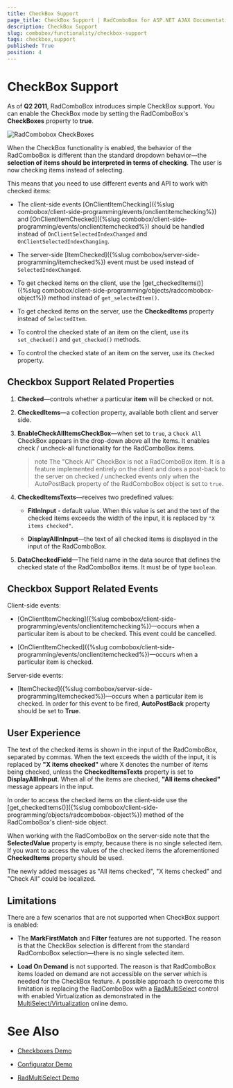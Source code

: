 ```yaml
---
title: CheckBox Support
page_title: CheckBox Support | RadComboBox for ASP.NET AJAX Documentation
description: CheckBox Support
slug: combobox/functionality/checkbox-support
tags: checkbox,support
published: True
position: 4
---
```


# CheckBox Support

As of **Q2 2011**, RadComboBox introduces simple CheckBox support. You can enable the CheckBox mode by setting the RadComboBox's **CheckBoxes** property to **true**.

![RadCombobox CheckBoxes](images/combobox_checkboxes.png)


When the CheckBox functionality is enabled, the behavior of the RadComboBox is different than the standard dropdown behavior—the **selection of items should be interpreted in terms of checking**. The user is now checking items instead of selecting.

This means that you need to use different events and API to work with checked items:

* The client-side events [OnClientItemChecking]({%slug combobox/client-side-programming/events/onclientitemchecking%}) and [OnClientItemChecked]({%slug combobox/client-side-programming/events/onclientitemchecked%}) should be handled instead of `OnClientSelectedIndexChanged` and `OnClientSelectedIndexChanging`. 

* The server-side [ItemChecked]({%slug combobox/server-side-programming/itemchecked%}) event must be used instead of `SelectedIndexChanged`.

* To get checked items on the client, use the  [get_checkedItems()]({%slug combobox/client-side-programming/objects/radcombobox-object%}) method instead of `get_selectedItem()`.

* To get checked items on the server, use the **CheckedItems** property instead of `SelectedItem`.

* To control the checked state of an item on the client, use its `set_checked()` and `get_checked()` methods.

* To control the checked state of an item on the server, use its `Checked` property.



## Checkbox Support Related Properties

1. **Checked**—controls whether a particular **item** will be checked or not.

2. **CheckedItems**—a collection property, available both client and server side.

3. **EnableCheckAllItemsCheckBox**—when set to `true`, a `Check All` CheckBox appears in the drop-down above all the items. It enables check / uncheck-all functionality for the RadComboBox items.

	>note The "Check All" CheckBox is not a RadComboBox item. It is a feature implemented entirely on the client and does a post-back to the server on checked / unchecked events only when the AutoPostBack property of the RadComboBox object is set to `true`.


4. **CheckedItemsTexts**—receives two predefined values:

	* **FitInInput** - default value. When this value is set and the text of the checked items exceeds the width of the input, it is replaced by `"X items checked"`.

	* **DisplayAllInInput**—the text of all checked items is displayed in the input of the RadComboBox.

5. **DataCheckedField**—The field name in the data source that defines the checked state of the RadComboBox items. It must be of type `boolean`.

## Checkbox Support Related Events

Client-side events:

* [OnClientItemChecking]({%slug combobox/client-side-programming/events/onclientitemchecking%})—occurs when a particular item is about to be checked. This event could be cancelled.

* [OnClientItemChecked]({%slug combobox/client-side-programming/events/onclientitemchecked%})—occurs when a particular item is checked.

Server-side events:

* [ItemChecked]({%slug combobox/server-side-programming/itemchecked%})—occurs when a particular item is checked. In order for this event to be fired, **AutoPostBack** property should be set to **True**.

## User Experience

The text of the checked items is shown in the input of the RadComboBox, separated by commas. When the text exceeds the width of the input, it is replaced by **"X items checked"** where X denotes the number of items being checked, unless the **CheckedItemsTexts** property is set to **DisplayAllInInput**. When all of the items are checked, **"All items checked"** message appears in the input.

In order to access the checked items on the client-side use the [get_checkedItems()]({%slug combobox/client-side-programming/objects/radcombobox-object%}) method of the RadComboBox's client-side object.

When working with the RadComboBox on the server-side note that the **SelectedValue** property is empty, because there is no single selected item. If you want to access the values of the checked items the aforementioned **CheckedItems** property should be used.

The newly added messages as "All items checked", "X items checked" and "Check All" could be localized.

## Limitations

There are a few scenarios that are not supported when CheckBox support is enabled:

*  The **MarkFirstMatch** and **Filter** features are not supported. The reason is that the CheckBox selection is different from the standard RadComboBox selection—there is no single selected item.

*  **Load On Demand** is not supported. The reason is that RadComboBox items loaded on demand are not accessible on the server which is needed for the CheckBox feature. A possible approach to overcome this limitation is replacing the RadComboBox with a [RadMultiSelect](https://www.telerik.com/products/aspnet-ajax/multiselect.aspx) control with enabled Virtualization as demonstrated in the [MultiSelect/Virtualization](https://demos.telerik.com/aspnet-ajax/multiselect/virtualization/defaultcs.aspx) online demo.


# See Also

 * [Checkboxes Demo](https://demos.telerik.com/aspnet-ajax/combobox/examples/functionality/checkboxes/defaultcs.aspx)

 * [Configurator Demo](https://demos.telerik.com/aspnet-ajax/combobox/examples/configurator/defaultcs.aspx)
 
 * [RadMultiSelect Demo](https://demos.telerik.com/aspnet-ajax/multiselect/overview/defaultcs.aspx)
 
